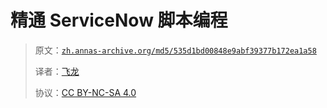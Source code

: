 # 精通 ServiceNow 脚本编程

> 原文：[`zh.annas-archive.org/md5/535d1bd00848e9abf39377b172ea1a58`](https://zh.annas-archive.org/md5/535d1bd00848e9abf39377b172ea1a58)
> 
> 译者：[飞龙](https://github.com/wizardforcel)
> 
> 协议：[CC BY-NC-SA 4.0](http://creativecommons.org/licenses/by-nc-sa/4.0/)